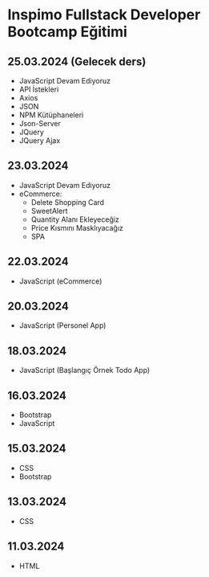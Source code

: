 # Inspimo Fullstack Developer Bootcamp Eğitimi
## 25.03.2024 (Gelecek ders)
- JavaScript Devam Ediyoruz
- API İstekleri
- Axios
- JSON
- NPM Kütüphaneleri
- Json-Server
- JQuery
- JQuery Ajax

## 23.03.2024
- JavaScript Devam Ediyoruz
- eCommerce:
  * Delete Shopping Card
  * SweetAlert
  * Quantity Alanı Ekleyeceğiz
  * Price Kısmını Masklıyacağız
  * SPA

## 22.03.2024
- JavaScript (eCommerce)

## 20.03.2024
- JavaScript (Personel App)

## 18.03.2024
- JavaScript (Başlangıç Örnek Todo App)

## 16.03.2024 
- Bootstrap
- JavaScript

## 15.03.2024
- CSS
- Bootstrap

## 13.03.2024
- CSS

## 11.03.2024
- HTML
